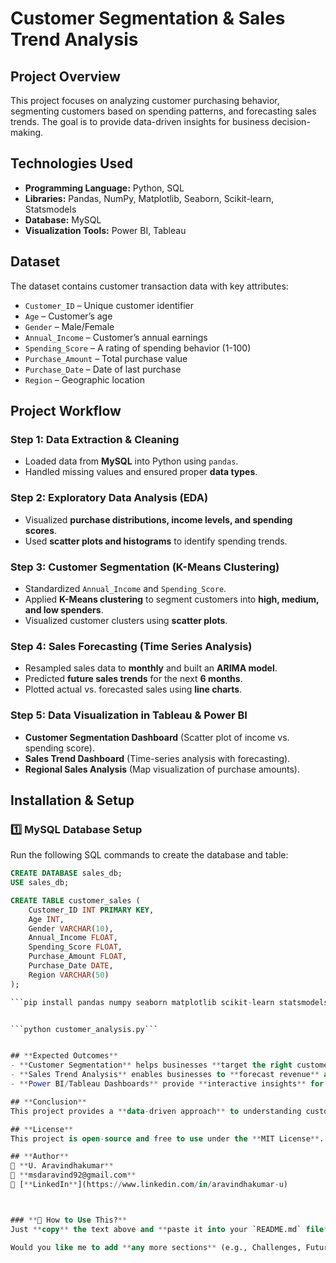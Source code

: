 
# **Customer Segmentation & Sales Trend Analysis**

## **Project Overview**
This project focuses on analyzing customer purchasing behavior, segmenting customers based on spending patterns, and forecasting sales trends. The goal is to provide data-driven insights for business decision-making.

## **Technologies Used**
- **Programming Language:** Python, SQL  
- **Libraries:** Pandas, NumPy, Matplotlib, Seaborn, Scikit-learn, Statsmodels  
- **Database:** MySQL  
- **Visualization Tools:** Power BI, Tableau  

## **Dataset**
The dataset contains customer transaction data with key attributes:
- `Customer_ID` – Unique customer identifier  
- `Age` – Customer’s age  
- `Gender` – Male/Female  
- `Annual_Income` – Customer’s annual earnings  
- `Spending_Score` – A rating of spending behavior (1-100)  
- `Purchase_Amount` – Total purchase value  
- `Purchase_Date` – Date of last purchase  
- `Region` – Geographic location  

## **Project Workflow**
### **Step 1: Data Extraction & Cleaning**
- Loaded data from **MySQL** into Python using `pandas`.
- Handled missing values and ensured proper **data types**.

### **Step 2: Exploratory Data Analysis (EDA)**
- Visualized **purchase distributions, income levels, and spending scores**.
- Used **scatter plots and histograms** to identify spending trends.

### **Step 3: Customer Segmentation (K-Means Clustering)**
- Standardized `Annual_Income` and `Spending_Score`.
- Applied **K-Means clustering** to segment customers into **high, medium, and low spenders**.
- Visualized customer clusters using **scatter plots**.

### **Step 4: Sales Forecasting (Time Series Analysis)**
- Resampled sales data to **monthly** and built an **ARIMA model**.
- Predicted **future sales trends** for the next **6 months**.
- Plotted actual vs. forecasted sales using **line charts**.

### **Step 5: Data Visualization in Tableau & Power BI**
- **Customer Segmentation Dashboard** (Scatter plot of income vs. spending score).
- **Sales Trend Dashboard** (Time-series analysis with forecasting).
- **Regional Sales Analysis** (Map visualization of purchase amounts).

## **Installation & Setup**
### **1️⃣ MySQL Database Setup**
Run the following SQL commands to create the database and table:
```sql
CREATE DATABASE sales_db;
USE sales_db;

CREATE TABLE customer_sales (
    Customer_ID INT PRIMARY KEY,
    Age INT,
    Gender VARCHAR(10),
    Annual_Income FLOAT,
    Spending_Score FLOAT,
    Purchase_Amount FLOAT,
    Purchase_Date DATE,
    Region VARCHAR(50)
);

```pip install pandas numpy seaborn matplotlib scikit-learn statsmodels mysql-connector-python ```


```python customer_analysis.py```


## **Expected Outcomes**
- **Customer Segmentation** helps businesses **target the right customers** for promotions.  
- **Sales Trend Analysis** enables businesses to **forecast revenue** and plan strategies.  
- **Power BI/Tableau Dashboards** provide **interactive insights** for better decision-making.  

## **Conclusion**
This project provides a **data-driven approach** to understanding customer behavior and optimizing business strategy. The combination of **clustering, forecasting, and visualization** allows companies to improve **marketing, retention, and sales performance**.  

## **License**
This project is open-source and free to use under the **MIT License**.  

## **Author**  
👤 **U. Aravindhakumar**  
📧 **msdaravind92@gmail.com**  
🔗 [**LinkedIn**](https://www.linkedin.com/in/aravindhakumar-u)  



### **📌 How to Use This?**  
Just **copy** the text above and **paste it into your `README.md` file**.  

Would you like me to add **any more sections** (e.g., Challenges, Future Enhancements)? 🚀
